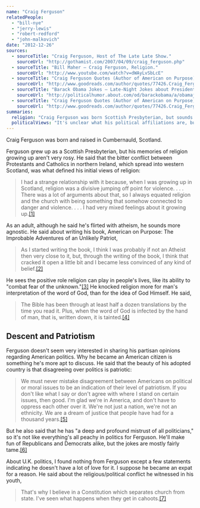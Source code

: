 ```yaml
---
name: "Craig Ferguson"
relatedPeople:
  - "bill-nye"
  - "jerry-lewis"
  - "robert-redford"
  - "john-malkovich"
date: "2012-12-26"
sources:
  - sourceTitle: "Craig Ferguson, Host of The Late Late Show."
    sourceUrl: "http://gothamist.com/2007/04/09/craig_ferguson.php"
  - sourceTitle: "Bill Maher – Craig Ferguson, Religion."
    sourceUrl: "http://www.youtube.com/watch?v=dWAyLvSbLcE"
  - sourceTitle: "Craig Ferguson Quotes (Author of American on Purpose) (page 3 of 3)."
    sourceUrl: "http://www.goodreads.com/author/quotes/77426.Craig_Ferguson?format=html&page=3"
  - sourceTitle: "Barack Obama Jokes – Late-Night Jokes about President Obama."
    sourceUrl: "http://politicalhumor.about.com/od/barackobama/a/obamajokes.htm"
  - sourceTitle: "Craig Ferguson Quotes (Author of American on Purpose) (page 2 of 3)."
    sourceUrl: "http://www.goodreads.com/author/quotes/77426.Craig_Ferguson?format=html&page=2"
summaries:
  religion: "Craig Ferguson was born Scottish Presbyterian, but sounds like an agnostic these days."
  politicalViews: "It's unclear what his political affiliations are, but he wholeheartedly supports a healthy debate."
---
```


Craig Ferguson was born and raised in Cumbernauld, Scotland.

Ferguson grew up as a Scottish Presbyterian, but his memories of religion growing up aren't very rosy. He said that the bitter conflict between Protestants and Catholics in northern Ireland, which spread into western Scotland, was what defined his initial views of religion:

>I had a strange relationship with it because, when I was growing up in Scotland, religion was a divisive jumping off point for violence. . . . There was a lot of arguments about that, so I always equated religion and the church with being something that somehow connected to danger and violence. . . . I had very mixed feelings about it growing up.<a class="source-citation" href="#http%3A%2F%2Fgothamist.com%2F2007%2F04%2F09%2Fcraig_ferguson.php" title="Craig Ferguson, Host of The Late Late Show.">[1]</a>

As an adult, although he said he's flirted with atheism, he sounds more agnostic. He said about writing his book, American on Purpose: The Improbable Adventures of an Unlikely Patriot,

>As I started writing the book, I think I was probably if not an Atheist then very close to it, but, through the writing of the book, I think that cracked it open a little bit and I became less convinced of any kind of belief.<a class="source-citation" href="#http%3A%2F%2Fgothamist.com%2F2007%2F04%2F09%2Fcraig_ferguson.php" title="Craig Ferguson, Host of The Late Late Show.">[2]</a>

He sees the positive role religion can play in people's lives, like its ability to "combat fear of the unknown."<a class="source-citation" href="#http%3A%2F%2Fwww.youtube.com%2Fwatch%3Fv%3DdWAyLvSbLcE" title="Bill Maher – Craig Ferguson, Religion.">[3]</a> He knocked religion more for man's interpretation of the word of God, than for the idea of God Himself. He said,

>The Bible has been through at least half a dozen translations by the time you read it. Plus, when the word of God is infected by the hand of man, that is, written down, it is tainted.<a class="source-citation" href="#http%3A%2F%2Fwww.goodreads.com%2Fauthor%2Fquotes%2F77426.Craig_Ferguson%3Fformat%3Dhtml%26page%3D3" title="Craig Ferguson (Author of American on Purpose) (page 3 of 3).">[4]</a>

## 

## Descent and Patriotism

Ferguson doesn't seem very interested in sharing his partisan opinions regarding American politics. Why he became an American citizen is something he's more apt to discuss. He said that the beauty of his adopted country is that disagreeing over politics is patriotic:

>We must never mistake disagreement between Americans on political or moral issues to be an indication of their level of patriotism. If you don't like what I say or don't agree with where I stand on certain issues, then good. I'm glad we're in America, and don't have to oppress each other over it. We're not just a nation, we're not an ethnicity. We are a dream of justice that people have had for a thousand years.<a class="source-citation" href="#http%3A%2F%2Fwww.goodreads.com%2Fauthor%2Fquotes%2F77426.Craig_Ferguson%3Fformat%3Dhtml%26page%3D3" title="Craig Ferguson Quotes (Author of American on Purpose) (page 3 of 3).">[5]</a>

But he also said that he has "a deep and profound mistrust of all politicians," so it's not like everything's all peachy in politics for Ferguson. He'll make fun of Republicans and Democrats alike, but the jokes are mostly fairly tame.<a class="source-citation" href="#http%3A%2F%2Fpoliticalhumor.about.com%2Fod%2Fbarackobama%2Fa%2Fobamajokes.htm" title="Barack Obama Jokes – Late-Night Jokes about President Obama.">[6]</a>

About U.K. politics, I found nothing from Ferguson except a few statements indicating he doesn't have a lot of love for it. I suppose he became an expat for a reason. He said about the religious/political conflict he witnessed in his youth,

>That's why I believe in a Constitution which separates church from state. I've seen what happens when they get in cahoots.<a class="source-citation" href="#http%3A%2F%2Fwww.goodreads.com%2Fauthor%2Fquotes%2F77426.Craig_Ferguson%3Fformat%3Dhtml%26page%3D2" title="Craig Ferguson Quotes (Author of American on Purpose) (page 2 of 3).">[7]</a>